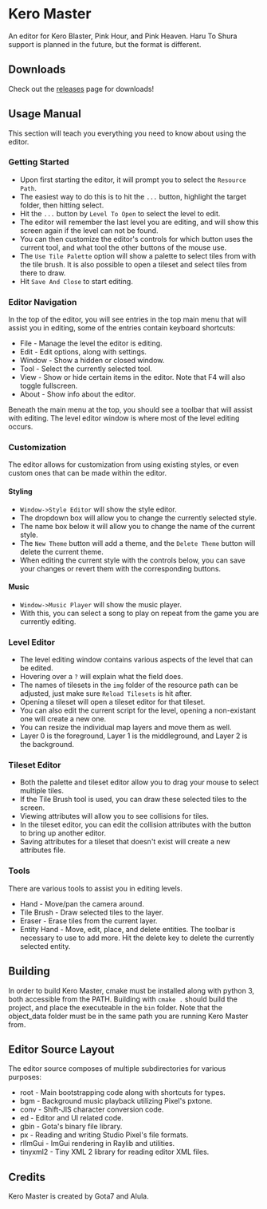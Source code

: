 # Kero Master
An editor for Kero Blaster, Pink Hour, and Pink Heaven. Haru To Shura support is planned in the future, but the format is different.

## Downloads
Check out the [releases](https://github.com/Gota7/KeroMaster/releases) page for downloads!

## Usage Manual
This section will teach you everything you need to know about using the editor.

### Getting Started
* Upon first starting the editor, it will prompt you to select the `Resource Path`.
* The easiest way to do this is to hit the `...` button, highlight the target folder, then hitting select.
* Hit the `...` button by `Level To Open` to select the level to edit.
* The editor will remember the last level you are editing, and will show this screen again if the level can not be found.
* You can then customize the editor's controls for which button uses the current tool, and what tool the other buttons of the mouse use.
* The `Use Tile Palette` option will show a palette to select tiles from with the tile brush. It is also possible to open a tileset and select tiles from there to draw.
* Hit `Save And Close` to start editing.

### Editor Navigation
In the top of the editor, you will see entries in the top main menu that will assist you in editing, some of the entries contain keyboard shortcuts:
* File - Manage the level the editor is editing.
* Edit - Edit options, along with settings.
* Window - Show a hidden or closed window.
* Tool - Select the currently selected tool.
* View - Show or hide certain items in the editor. Note that F4 will also toggle fullscreen.
* About - Show info about the editor.

Beneath the main menu at the top, you should see a toolbar that will assist with editing. The level editor window is where most of the level editing occurs.

### Customization
The editor allows for customization from using existing styles, or even custom ones that can be made within the editor.

#### Styling
* `Window->Style Editor` will show the style editor.
* The dropdown box will allow you to change the currently selected style.
* The name box below it will allow you to change the name of the current style.
* The `New Theme` button will add a theme, and the `Delete Theme` button will delete the current theme.
* When editing the current style with the controls below, you can save your changes or revert them with the corresponding buttons.

#### Music
* `Window->Music Player` will show the music player.
* With this, you can select a song to play on repeat from the game you are currently editing.

### Level Editor
* The level editing window contains various aspects of the level that can be edited.
* Hovering over a `?` will explain what the field does.
* The names of tilesets in the `img` folder of the resource path can be adjusted, just make sure `Reload Tilesets` is hit after.
* Opening a tileset will open a tileset editor for that tileset.
* You can also edit the current script for the level, opening a non-existant one will create a new one.
* You can resize the individual map layers and move them as well.
* Layer 0 is the foreground, Layer 1 is the middleground, and Layer 2 is the background.

### Tileset Editor
* Both the palette and tileset editor allow you to drag your mouse to select multiple tiles.
* If the Tile Brush tool is used, you can draw these selected tiles to the screen.
* Viewing attributes will allow you to see collisions for tiles.
* In the tileset editor, you can edit the collision attributes with the button to bring up another editor.
* Saving attributes for a tileset that doesn't exist will create a new attributes file.

### Tools
There are various tools to assist you in editing levels.
* Hand - Move/pan the camera around.
* Tile Brush - Draw selected tiles to the layer.
* Eraser - Erase tiles from the current layer.
* Entity Hand - Move, edit, place, and delete entities. The toolbar is necessary to use to add more. Hit the delete key to delete the currently selected entity.

## Building
In order to build Kero Master, cmake must be installed along with python 3, both accessible from the PATH. Building with `cmake .` should build the project, and place the executeable in the `bin` folder. Note that the object_data folder must be in the same path you are running Kero Master from.

## Editor Source Layout
The editor source composes of multiple subdirectories for various purposes:

* root - Main bootstrapping code along with shortcuts for types.
* bgm - Background music playback utilizing Pixel's pxtone.
* conv - Shift-JIS character conversion code.
* ed - Editor and UI related code.
* gbin - Gota's binary file library.
* px - Reading and writing Studio Pixel's file formats.
* rlImGui - ImGui rendering in Raylib and utilities.
* tinyxml2 - Tiny XML 2 library for reading editor XML files.

## Credits
Kero Master is created by Gota7 and Alula.